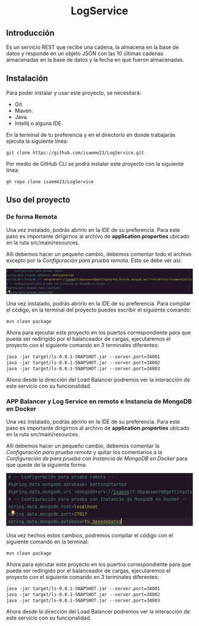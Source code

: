 <h1 align="center">
<p align="center">LogService</p>
</h1>

## Introducción
Es un servicio REST que recibe una cadena, la almacena en la base de datos y responde en un objeto
JSON con las 10 últimas cadenas almacenadas en la base de datos y la fecha en que fueron
almacenadas.

## Instalación
Para poder instalar y usar este proyecto, se necesitará:
* Git.
* Maven.
* Java.
* Intellij o alguna IDE.

En la terminal de tu preferencia y en el directorio en donde trabajarás ejecuta la siguiente línea:

    git clone https://github.com/isaeme23/LogService.git

Por medio de GitHub CLI se podrá instalar este proyecto con la siguiente línea:

    gh repo clone isaeme23/LogService

## Uso del proyecto
### De forma Remota

Una vez instalado, podrás abrirlo en la IDE de su preferencia. Para este paso es importante dirigirnos al archivo
de **application.properties** ubicado en la ruta src/main/resources.

Alli debemos hacer un pequeño cambio, debemos comentar todo el archivo excepto por la *Configuración para prueba remota*.
Esto se debe ver asi:

![img1.png](img/img1.png)

Una vez instalado, podrás abrirlo en la IDE de su preferencia. Para compilar el código, en la terminal
del proyecto puedes escribir el siguiente comando:

    mvn clean package

Ahora para ejecutar este proyecto en los puertos correspondiente para que pueda ser redirigido por el
balanceador de cargas, ejecutaremos el proyecto con el siguiente comando en 3 terminales diferentes:

    java -jar target/ls-0.0.1-SNAPSHOT.jar --server.port=34001
    java -jar target/ls-0.0.1-SNAPSHOT.jar --server.port=34002
    java -jar target/ls-0.0.1-SNAPSHOT.jar --server.port=34003

Ahora desde la dirección del Load Balancer podremos ver la interacción de este servicio con su funcionalidad.

### APP Balancer y Log Service en remoto e Instancia de MongoDB en Docker
Una vez instalado, podrás abrirlo en la IDE de su preferencia. Para este paso es importante dirigirnos al archivo
de **application.properties** ubicado en la ruta src/main/resources.

Alli debemos hacer un pequeño cambio, debemos comentar la *Configuración para prueba remota* y quitar los comentarios
a la *Configuración de para prueba con Instancia de MongoDB en Docker* para que quede de la siguiente forma:

![img2.png](img/img2.png)

Una vez hechos estos cambios, podremos compilar el código con el siguiente comando en la terminal:

    mvn clean package

Ahora para ejecutar este proyecto en los puertos correspondiente para que pueda ser redirigido por el
balanceador de cargas, ejecutaremos el proyecto con el siguiente comando en 3 terminales diferentes:

    java -jar target/ls-0.0.1-SNAPSHOT.jar --server.port=34001
    java -jar target/ls-0.0.1-SNAPSHOT.jar --server.port=34002
    java -jar target/ls-0.0.1-SNAPSHOT.jar --server.port=34003

Ahora desde la dirección del Load Balancer podremos ver la interacción de este servicio con su funcionalidad.